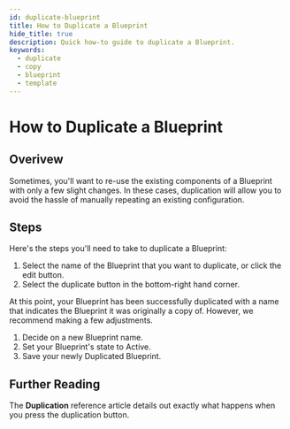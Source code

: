```yaml
---
id: duplicate-blueprint
title: How to Duplicate a Blueprint
hide_title: true
description: Quick how-to guide to duplicate a Blueprint.
keywords:
  - duplicate
  - copy
  - blueprint
  - template
---
```


# How to Duplicate a Blueprint

## Overivew

Sometimes, you'll want to re-use the existing components of a Blueprint with only a few slight changes. In these cases, duplication will allow you to avoid the hassle of manually repeating an existing configuration.

## Steps

Here's the steps you'll need to take to duplicate a Blueprint:

1. Select the name of the Blueprint that you want to duplicate, or click the edit button.
2. Select the duplicate button in the bottom-right hand corner.

At this point, your Blueprint has been successfully duplicated with a name that indicates the Blueprint it was originally a copy of. However, we recommend making a few adjustments.

1. Decide on a new Blueprint name.
2. Set your Blueprint's state to Active.
3. Save your newly Duplicated Blueprint.

## Further Reading

The **Duplication** reference article details out exactly what happens when you press the duplication button.
